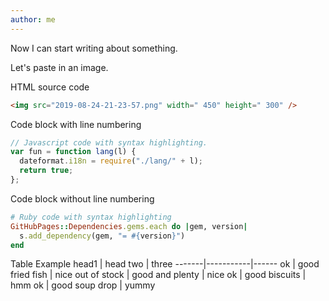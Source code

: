 ```yaml
---
author: me
---
```


Now I can start writing about something.

Let's paste in an image.

HTML source code

```html
<img src="2019-08-24-21-23-57.png" width=" 450" height=" 300" />
```

Code block with line numbering

```javascript
// Javascript code with syntax highlighting.
var fun = function lang(l) {
  dateformat.i18n = require("./lang/" + l);
  return true;
};
```

Code block without line numbering

```ruby
# Ruby code with syntax highlighting
GitHubPages::Dependencies.gems.each do |gem, version|
  s.add_dependency(gem, "= #{version}")
end
```

Table Example
head1 | head two | three
-------|-----------|------
ok | good fried fish | nice
out of stock | good and plenty | nice
ok | good biscuits | hmm
ok | good soup drop | yummy
